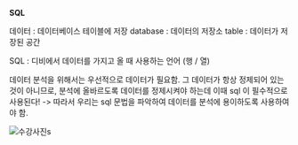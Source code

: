 **SQL**

데이터 : 데이터베이스 테이블에 저장 
database : 데이터의 저장소 
table : 데이터가 저장된 공간

SQL : 디비에서 데이터를 가지고 올 때 사용하는 언어 (행 / 열)

데이터 분석을 위해서는 우선적으로 데이터가 필요함.
그 데이터가 항상 정제되어 있는 것이 아니므로, 분석에 올바르도록 데이터를 정제시켜야 하는데 이때 sql 이 필수적으로 사용된다!
-> 따라서 우리는 sql 문법을 파악하여 데이터를 분석에 용이하도록 사용하여야 함.

![수강사진](../다트비/)s